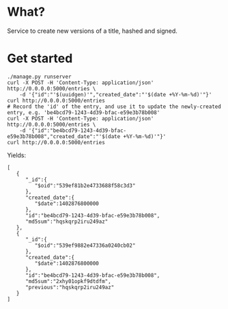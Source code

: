 
# What?

Service to create new versions of a title, hashed and signed.

# Get started

    ./manage.py runserver
    curl -X POST -H 'Content-Type: application/json' http://0.0.0.0:5000/entries \
        -d '{"id":"'$(uuidgen)'","created_date":"'$(date +%Y-%m-%d)'"}'
    curl http://0.0.0.0:5000/entries
    # Record the 'id' of the entry, and use it to update the newly-created entry, e.g. 'be4bcd79-1243-4d39-bfac-e59e3b78b008'
    curl -X POST -H 'Content-Type: application/json' http://0.0.0.0:5000/entries \
        -d '{"id":"be4bcd79-1243-4d39-bfac-e59e3b78b008","created_date":"'$(date +%Y-%m-%d)'"}'
    curl http://0.0.0.0:5000/entries

Yields:

```
[
   {
      "_id":{
         "$oid":"539ef81b2e4733688f58c3d3"
      },
      "created_date":{
         "$date":1402876800000
      },
      "id":"be4bcd79-1243-4d39-bfac-e59e3b78b008",
      "md5sum":"hqskqrp2iru249az"
   },
   {
      "_id":{
         "$oid":"539ef9882e47336a0240cb02"
      },
      "created_date":{
         "$date":1402876800000
      },
      "id":"be4bcd79-1243-4d39-bfac-e59e3b78b008",
      "md5sum":"2xhy01opkf9dtdfm",
      "previous":"hqskqrp2iru249az"
   }
]
```

